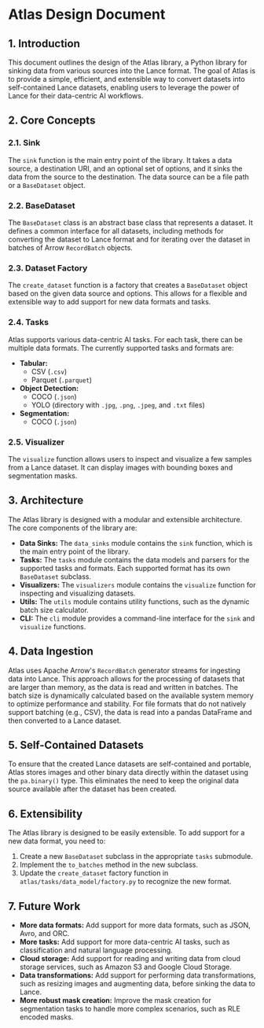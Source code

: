 # Atlas Design Document

## 1. Introduction

This document outlines the design of the Atlas library, a Python library for sinking data from various sources into the Lance format. The goal of Atlas is to provide a simple, efficient, and extensible way to convert datasets into self-contained Lance datasets, enabling users to leverage the power of Lance for their data-centric AI workflows.

## 2. Core Concepts

### 2.1. Sink

The `sink` function is the main entry point of the library. It takes a data source, a destination URI, and an optional set of options, and it sinks the data from the source to the destination. The data source can be a file path or a `BaseDataset` object.

### 2.2. BaseDataset

The `BaseDataset` class is an abstract base class that represents a dataset. It defines a common interface for all datasets, including methods for converting the dataset to Lance format and for iterating over the dataset in batches of Arrow `RecordBatch` objects.

### 2.3. Dataset Factory

The `create_dataset` function is a factory that creates a `BaseDataset` object based on the given data source and options. This allows for a flexible and extensible way to add support for new data formats and tasks.

### 2.4. Tasks

Atlas supports various data-centric AI tasks. For each task, there can be multiple data formats. The currently supported tasks and formats are:

- **Tabular:**
    - CSV (`.csv`)
    - Parquet (`.parquet`)
- **Object Detection:**
    - COCO (`.json`)
    - YOLO (directory with `.jpg`, `.png`, `.jpeg`, and `.txt` files)
- **Segmentation:**
    - COCO (`.json`)

### 2.5. Visualizer

The `visualize` function allows users to inspect and visualize a few samples from a Lance dataset. It can display images with bounding boxes and segmentation masks.

## 3. Architecture

The Atlas library is designed with a modular and extensible architecture. The core components of the library are:

- **Data Sinks:** The `data_sinks` module contains the `sink` function, which is the main entry point of the library.
- **Tasks:** The `tasks` module contains the data models and parsers for the supported tasks and formats. Each supported format has its own `BaseDataset` subclass.
- **Visualizers:** The `visualizers` module contains the `visualize` function for inspecting and visualizing datasets.
- **Utils:** The `utils` module contains utility functions, such as the dynamic batch size calculator.
- **CLI:** The `cli` module provides a command-line interface for the `sink` and `visualize` functions.

## 4. Data Ingestion

Atlas uses Apache Arrow's `RecordBatch` generator streams for ingesting data into Lance. This approach allows for the processing of datasets that are larger than memory, as the data is read and written in batches. The batch size is dynamically calculated based on the available system memory to optimize performance and stability. For file formats that do not natively support batching (e.g., CSV), the data is read into a pandas DataFrame and then converted to a Lance dataset.

## 5. Self-Contained Datasets

To ensure that the created Lance datasets are self-contained and portable, Atlas stores images and other binary data directly within the dataset using the `pa.binary()` type. This eliminates the need to keep the original data source available after the dataset has been created.

## 6. Extensibility

The Atlas library is designed to be easily extensible. To add support for a new data format, you need to:

1. Create a new `BaseDataset` subclass in the appropriate `tasks` submodule.
2. Implement the `to_batches` method in the new subclass.
3. Update the `create_dataset` factory function in `atlas/tasks/data_model/factory.py` to recognize the new format.

## 7. Future Work

- **More data formats:** Add support for more data formats, such as JSON, Avro, and ORC.
- **More tasks:** Add support for more data-centric AI tasks, such as classification and natural language processing.
- **Cloud storage:** Add support for reading and writing data from cloud storage services, such as Amazon S3 and Google Cloud Storage.
- **Data transformations:** Add support for performing data transformations, such as resizing images and augmenting data, before sinking the data to Lance.
- **More robust mask creation:** Improve the mask creation for segmentation tasks to handle more complex scenarios, such as RLE encoded masks.
